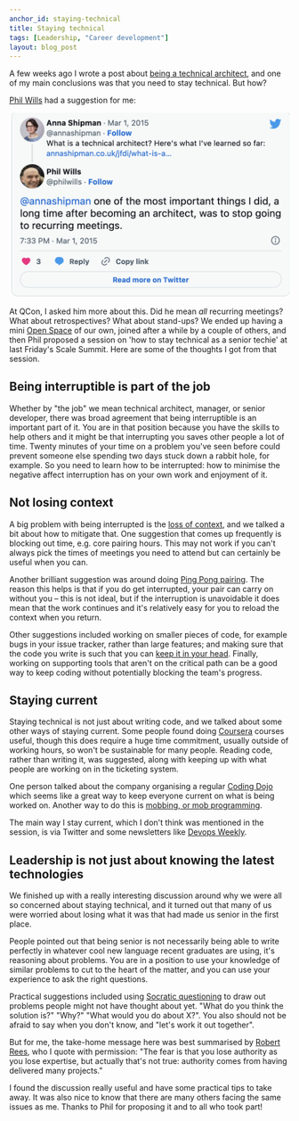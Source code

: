 ```yaml
---
anchor_id: staying-technical
title: Staying technical
tags: [Leadership, "Career development"]
layout: blog_post
---
```


A few weeks ago I wrote a post about [being a technical architect](/jfdi/what-is-a-technical-architect.html), and one of my main conclusions was that you need to stay technical. But how?

[Phil Wills](https://twitter.com/philwills) had a suggestion for me:

![Tweet: "one of the most important things I did, a long time after becoming an architect, was to stop going to recurring meetings."](/img/twitter/philwills.png)

At QCon, I asked him more about this. Did he mean *all* recurring meetings? What about retrospectives? What about stand-ups? We ended up having a mini [Open Space](http://en.wikipedia.org/wiki/Open_Space_Technology#Guiding_principles_and_one_law) of our own, joined after a while by a couple of others, and then Phil proposed a session on 'how to stay technical as a senior techie' at last Friday's Scale Summit. Here are some of the thoughts I got from that session.

## Being interruptible is part of the job

Whether by "the job" we mean technical architect, manager, or senior developer, there was broad agreement that being interruptible is an important part of it. You are in that position because you have the skills to help others and it might be that interrupting you saves other people a lot of time. Twenty minutes of your time on a problem you've seen before could prevent someone else spending two days stuck down a rabbit hole, for example. So you need to learn how to be interrupted: how to minimise the negative affect interruption has on your own work and enjoyment of it.

## Not losing context

A big problem with being interrupted is the [loss of context](http://i.imgur.com/3uyRWGJ.jpg), and we talked a bit about how to mitigate that. One suggestion that comes up frequently is blocking out time, e.g. core pairing hours. This may not work if you can't always pick the times of meetings you need to attend but can certainly be useful when you can.

Another brilliant suggestion was around doing [Ping Pong pairing](http://c2.com/cgi/wiki?PairProgrammingPingPongPattern). The reason this helps is that if you do get interrupted, your pair can carry on without you – this is not ideal, but if the interruption is unavoidable it does mean that the work continues and it's relatively easy for you to reload the context when you return.

Other suggestions included working on smaller pieces of code, for example bugs in your issue tracker, rather than large features; and making sure that the code you write is such that you can [keep it in your head](https://www.infoq.com/presentations/microservices-replaceability-consistency/). Finally, working on supporting tools that aren't on the critical path can be a good way to keep coding without potentially blocking the team's progress.

## Staying current

Staying technical is not just about writing code, and we talked about some other ways of staying current. Some people found doing [Coursera](https://www.coursera.org/) courses useful, though this does require a huge time commitment, usually outside of working hours, so won't be sustainable for many people. Reading code, rather than writing it, was suggested, along with keeping up with what people are working on in the ticketing system.

One person talked about the company organising a regular [Coding Dojo](http://www.slideshare.net/wouterla/coding-dojo-in-5-minutes) which seems like a great way to keep everyone current on what is being worked on. Another way to do this is [mobbing, or mob programming](http://mobprogramming.org/mobprogramming-agile-workshop/).

The main way I stay current, which I don't think was mentioned in the session, is via Twitter and some newsletters like [Devops Weekly](http://www.devopsweekly.com/).

## Leadership is not just about knowing the latest technologies

We finished up with a really interesting discussion around why we were all so concerned about staying technical, and it turned out that many of us were worried about losing what it was that had made us senior in the first place.

People pointed out that being senior is not necessarily being able to write perfectly in whatever cool new language recent graduates are using, it's reasoning about problems. You are in a position to use your knowledge of similar problems to cut to the heart of the matter, and you can use your experience to ask the right questions.

Practical suggestions included using [Socratic questioning](http://changingminds.org/techniques/questioning/socratic_questions.htm) to draw out problems people might not have thought about yet. "What do you think the solution is?" "Why?" "What would you do about X?". You also should not be afraid to say when you don't know, and "let's work it out together".

But for me, the take-home message here was best summarised by [Robert Rees](https://www.linkedin.com/in/therobertrees/), who I quote with permission: "The fear is that you lose authority as you lose expertise, but actually that's not true: authority comes from having delivered many projects."

I found the discussion really useful and have some practical tips to take away. It was also nice to know that there are many others facing the same issues as me. Thanks to Phil for proposing it and to all who took part!
